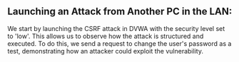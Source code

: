 ##  Launching an Attack from Another PC in the LAN:
 
We start by launching the CSRF attack in DVWA with the security level set to 'low'. This allows us to observe how the attack is structured and executed. To do this, we send a request to change the user's password as a test, demonstrating how an attacker could exploit the vulnerability.

